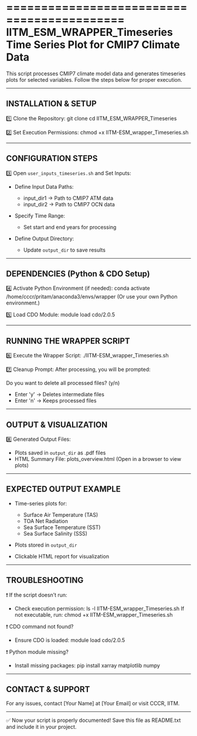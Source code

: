 ===========================================
IITM_ESM_WRAPPER_Timeseries
Time Series Plot for CMIP7 Climate Data
===========================================

This script processes CMIP7 climate model data and generates timeseries plots 
for selected variables. Follow the steps below for proper execution.

------------------------------------------------------
INSTALLATION & SETUP
------------------------------------------------------

1️⃣ Clone the Repository:
    git clone <repository-url>
    cd IITM_ESM_WRAPPER_Timeseries

2️⃣ Set Execution Permissions:
    chmod +x IITM-ESM_wrapper_Timeseries.sh

------------------------------------------------------
CONFIGURATION STEPS
------------------------------------------------------

3️⃣ Open `user_inputs_timeseries.sh` and Set Inputs:

- Define Input Data Paths:
  - input_dir1 → Path to CMIP7 ATM data
  - input_dir2 → Path to CMIP7 OCN data

- Specify Time Range:
  - Set start and end years for processing

- Define Output Directory:
  - Update `output_dir` to save results

------------------------------------------------------
DEPENDENCIES (Python & CDO Setup)
------------------------------------------------------

4️⃣ Activate Python Environment (if needed):
    conda activate /home/cccr/pritam/anaconda3/envs/wrapper
   (Or use your own Python environment.)

5️⃣ Load CDO Module:
    module load cdo/2.0.5

------------------------------------------------------
RUNNING THE WRAPPER SCRIPT
------------------------------------------------------

6️⃣ Execute the Wrapper Script:
    ./IITM-ESM_wrapper_Timeseries.sh

7️⃣ Cleanup Prompt:
   After processing, you will be prompted:

   Do you want to delete all processed files? (y/n)

   - Enter 'y' → Deletes intermediate files
   - Enter 'n' → Keeps processed files

------------------------------------------------------
OUTPUT & VISUALIZATION
------------------------------------------------------

8️⃣ Generated Output Files:
- Plots saved in `output_dir` as .pdf files
- HTML Summary File: plots_overview.html
  (Open in a browser to view plots)

------------------------------------------------------
EXPECTED OUTPUT EXAMPLE
------------------------------------------------------

- Time-series plots for:
  - Surface Air Temperature (TAS)
  - TOA Net Radiation
  - Sea Surface Temperature (SST)
  - Sea Surface Salinity (SSS)

- Plots stored in `output_dir`
- Clickable HTML report for visualization

------------------------------------------------------
TROUBLESHOOTING
------------------------------------------------------

❗ If the script doesn’t run:
- Check execution permission:
    ls -l IITM-ESM_wrapper_Timeseries.sh
  If not executable, run:
    chmod +x IITM-ESM_wrapper_Timeseries.sh

❗ CDO command not found?
- Ensure CDO is loaded:
    module load cdo/2.0.5

❗ Python module missing?
- Install missing packages:
    pip install xarray matplotlib numpy

------------------------------------------------------
CONTACT & SUPPORT
------------------------------------------------------

For any issues, contact [Your Name] at [Your Email] 
or visit CCCR, IITM.

------------------------------------------------------

✅ Now your script is properly documented!
Save this file as README.txt and include it in your project.

